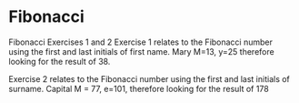 # Fibonacci
Fibonacci Exercises 1 and 2
Exercise 1 relates to the Fibonacci number using the first and last initials of first name. Mary M=13, y=25 therefore looking for the result of 38.

Exercise 2 relates to the Fibonacci number using the first and last initials of surname. Capital M = 77, e=101, therefore looking for the result of 178
